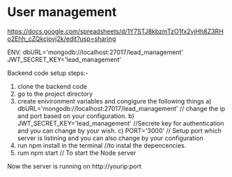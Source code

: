 # User management
https://docs.google.com/spreadsheets/d/1Y7STJ8kbzmTzO1fx2vjHh8Z3RHo2Ehh_cZQkcjovj2k/edit?usp=sharing

ENV: dbURL='mongodb://localhost:27017/lead_management'
JWT_SECRET_KEY='lead_management'



Backend code setup steps:-

1. clone the backend code
2. go to the project directory
3. create enivironment variables and congigure the following things
  a) dbURL='mongodb://localhost:27017/lead_management'  // change the ip and port based on your configuration.
  b) JWT_SECRET_KEY='lead_management'  //Secrete key for authentication  and you can change by your wish.
  c) PORT='3000' // Setup port which server is listining and you can also change by your configuration
5. run npm install in the terminal  //to instal the depencencies.
6. rum npm start // To start the Node server

Now the server is running on http://yourip:port
